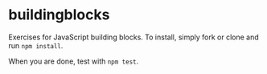 # buildingblocks
Exercises for JavaScript building blocks.
To install, simply fork or clone and run ```npm install```.

When you are done, test with ```npm test```.
